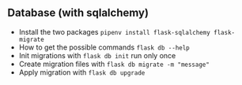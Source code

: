## Database (with sqlalchemy)

- Install the two packages `pipenv install flask-sqlalchemy flask-migrate`
- How to get the possible commands `flask db --help`
- Init migrations with `flask db init` run only once
- Create migration files with `flask db migrate -m "message"`
- Apply migration with `flask db upgrade`